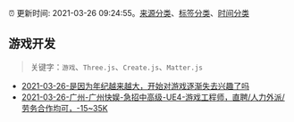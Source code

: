 :alarm_clock: 更新时间: 2021-03-26 09:24:55。[来源分类](../README.md)、[标签分类](../TAGS.md)、[时间分类](../TIMELINE.md)

## 游戏开发


> 关键字：`游戏`、`Three.js`、`Create.js`、`Matter.js`



- [2021-03-26-是因为年纪越来越大，开始对游戏逐渐失去兴趣了吗](https://www.v2ex.com/t/765480) 
- [2021-03-26-广州-广州快娱-急招中高级-UE4-游戏工程师，直聘/人力外派/劳务合作均可，-15~35K](https://www.v2ex.com/t/765475) 